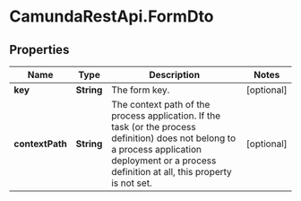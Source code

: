 # CamundaRestApi.FormDto

## Properties
Name | Type | Description | Notes
------------ | ------------- | ------------- | -------------
**key** | **String** | The form key. | [optional] 
**contextPath** | **String** | The context path of the process application. If the task (or the process definition) does not belong to a process application deployment or a process definition at all, this property is not set. | [optional] 
